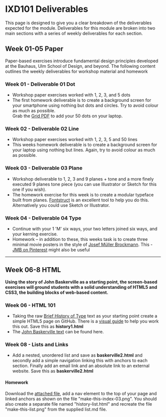 IXD101 Deliverables
===========================

This page is designed to give you a clear breakdown of the deliverables expected for the module. Deliverables for this module are broken into two main sections with a series of weekly deliverables for each section.



## Week 01-05 Paper
Paper-based exercises introduce fundamental design principles developed at the Bauhaus, Ulm School of Design, and beyond. The following content outlines the weekly deliverables for workshop material and homework

### Week 01 - Deliverable 01 Dot 
- Workshop paper exercises worked with 1, 2, 3, and 5 dots
- The first homework deliverable is to create a background screen for your smartphone using nothing but dots and circles. Try to avoid colour as much as possible.  
Grab the [Grid PDF](resources/twenty_squares.pdf) to add your 50 dots on your laptop.


### Week 02 - Deliverable 02 Line 
- Workshop paper exercises worked with 1, 2, 3, 5 and 50 lines
- This weeks homework deliverable is to create a background screen for your laptop using nothing but lines. Again, try to avoid colour as much as possible.  


### Week 03 - Deliverable 03 Plane  
- Workshop deliverable to 1, 2, 3 and 9 planes + tone and a more finely executed 9 planes tone piece (you can use Illustrator or Sketch for this one if you wish). 
- The homework exercise for this week is to create a modular typeface built from planes. [Fontstruct](http://fontstruct.com) is an excellent tool to help you do this. Alternatively you could use Sketch or Illustrator.


### Week 04 - Deliverable 04 Type 
- Continue with your 1 'M' six ways, your two letters joined six ways, and your kerning exercise. 
- Homework – in addition to these, this weeks task is to create three minimal movie posters in the style of [Josef Müller Brockmann](http://print-process.com/product/?product-id=1052). This - [JMB on Pinterest](https://www.pinterest.com/eleventhirty/jmb/) might also be useful


---

## Week 06-8 HTML
**Using the story of John Baskerville as a starting point, the screen-based exercises will ground students with a solid understanding of HTML5 and CSS3, the building blocks of web-based content.**

### Week 06 - HTML 101 
- Taking the raw [Brief History of Type](resources/brief-history-of-type.txt) text as your starting point create a simple HTML5 page on GitHub. There is a [visual guide](resources/html-01-make-this.png) to help you work this out. Save this as **history1.html**
- The [John Baskerville text](resources/john-baskerville.txt) can be found here.



### Week 08 - Lists and Links
- Add a nested, unordered list and save as **baskerville2.html** and secondly add a simple navigation linking this with anchors to each section. Finally add an email link and an absolute link to an external website. Save this as **baskerville2.html**
 
#### Homework
Download the [attached file](resources/homework2.zip), add a nav element to the top of your page and linked anchors as shown on the file "make-this-index-03.png". You should also create a separate file named "history-list.html" and recreate the file "make-this-list.png" from the supplied list.md file.
<!-- 
### Week 09 – Introducing Tables and Inserting Images
- Deliverable 08 HTML** – This week you should have created two versions. The should replace your unordered list with a table while the second version should include properly optimised images.
<!--  
#### Homework
 - Change your type history list into a table, this [table sample](resources/make-this-table.png) Then add and optimise the images found in "unedited-images" in the "resources" folder
 - This week you should check your previous John Baskerville HTML files to make sure you have markedup your text correctly. Make sure you use an [HTML Validator](https://validator.w3.org) to ensure your markup is correct.
 - In addition, you should incorporate your type history table with your main [Brief History of Type](resources/make-this-index.png) page (don't forget to include your images).
 
 ---
<!-- 
## Week 10-12 CSS
### Week 10 – CSS 101
- This week we started to look at CSS and applied some design to our well structured markup. Save this as version 6/7 (or whichever number you’re currently at) and upload it to your GitHub site.
- Make a copy of your last **Type History HTML** file and apply the CSS styling covered at today’s workshop. You should play around with the colour (color in CSS), type hierarchy and measure (page width) to get a feel for how these work.

<!-- 
### Week 11 – Web Fonts
- This week we continued our exploration into CSS and looked at web typography in a little more detail. For this weeks version of the History of Type exercise add Google fonts of your own choice and save this as the next version. Please make sure you choose fonts appropriate to the content.
- This week we have an additional exercise, we would like to you take this [Typographic Exercise](resources/make_this_css.png) – and, using css, style it as closely as you can to the image in the link. To make it a little easier you can use this [simple HTML page](resources/cssbaskerville.html) to start you off.

The fonts used in this exercise are all [Google Fonts](https://fonts.google.com):
- Libre Baskerville
- Open Sans
- Arvo

You can use these or choose your own but please make sure you use serif, san-serif (or slab-serif) fonts.
<!-- 
### Week 12 – Media Queries, Transitions and Flexbox
– This week we finished off with a look at a lot of material from media queriesto background images, dropshadows to kerning and transitions to flexbox. 
<!-- 
Finish off your introduction with the inclusion of some of the features covered this week. At the very least you could add some transitions to your links to provide some subtle user feedback. 
<!-- 
You can check out my own versions on [GitHub](https://github.com/eleventhirty/john_baskerville) for reference. It would be very easy to just copy these but this won’t teach you how to implement them properly to your own work. Using these as reference and recreating them yourselves will help you retain the information much more readily.

---

Please click following the link to see the [Assessment Criteria](resources/IXD101_Assessment_Criteria.xlsx)

